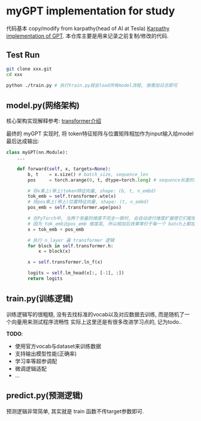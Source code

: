 # myGPT implementation for study

代码基本 copy/modify from karpathy(head of AI at Tesla) [Karpathy implementation of GPT](https://github.com/karpathy/nanoGPT). 本仓库主要是用来记录之前复制/修改的代码.

## Test Run
```bash
git clone xxx.git
cd xxx

python ./train.py # 执行train.py就会load所有model流程, 按需加日志即可
```


## model.py(网络架构)

核心架构实现解释参考: [transformer介绍](https://github.com/leafan/notes/blob/main/ai/llm/transformer.md)

最终的 myGPT 实现时, 将 token特征矩阵与位置矩阵相加作为input输入给model最后达成输出:

```python
class myGPT(nn.Module):
    ...

    def forward(self, x, targets=None):
        b, t    = x.size() # batch_size, sequence_len
        pos     = torch.arange(0, t, dtype=torch.long) # sequence长度的位置向量

        # 将x乘上(带上)token特征向量, shape: (b, t, n_embd)
        tok_emb = self.transformer.wte(x)
        # 将pos乘上(带上)位置特征向量, shape: (t, n_embd)
        pos_emb = self.transformer.wpe(pos)

        # 在PyTorch中, 当两个张量的维度不完全一致时, 会自动进行维度扩展使它们能够相加
        # 因为 tok_emb比pos_emb 维度高, 所以相加后效果等价于每一个 batch上都加上 pos_emb
        x = tok_emb + pos_emb

        # 执行 n_layer 遍 transformer 逻辑
        for block in self.transformer.h:
            x = block(x)

        x = self.transformer.ln_f(x)

        logits = self.lm_head(x[:, [-1], :])
        return logits
```

## train.py(训练逻辑)

训练逻辑写的很粗糙, 没有去找标准的vocab以及对应数据去训练, 而是随机了一个向量用来测试程序流畅性
实际上这里还是有很多改进学习点的, 记为todo..

**TODO**:
- 使用官方vocab与dataset来训练数据
- 支持输出模型性能(正确率)
- 学习率等超参调配
- 微调逻辑适配
- ...

## predict.py(预测逻辑)

预测逻辑非常简单, 其实就是 train 函数不传target参数即可.
